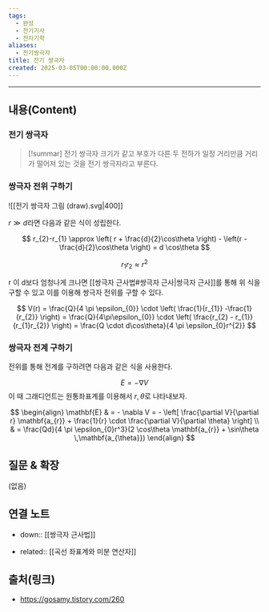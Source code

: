 ```yaml
---
tags:
  - 완성
  - 전기기사
  - 전자기학
aliases:
  - 전기쌍극자
title: 전기 쌍극자
created: 2025-03-05T00:00:00.000Z
---
```



----
## 내용(Content)

### 전기 쌍극자

>[!summar] 전기 쌍극자
>크기가 같고 부호가 다른 두 전하가 일정 거리만큼 거리가 떨어져 있는 것을 전기 쌍극자라고 부른다.


### 쌍극자 전위 구하기

![[전기 쌍극자 그림 (draw).svg|400]]

$r \gg d$라면 다음과 같은 식이 성립한다.


$$
r_{2}-r_{1} \approx \left( r + \frac{d}{2}\cos\theta \right) - \left(r - \frac{d}{2}\cos\theta \right) = d \cos\theta
$$

$$
r_{1}r_{2} \approx r^{2}
$$

r 이 d보다 엄청나게 크나면 [[쌍극자 근사법#쌍극자 근사|쌍극자 근사]]를 통해 위 식을 구할 수 있고 이를 이용해 쌍극자 전위를 구할 수 있다.

$$
V(r) = \frac{Q}{4 \pi \epsilon_{0}} \cdot \left( \frac{1}{r_{1}} -\frac{1}{r_{2}} \right) = \frac{Q}{4\pi\epsilon_{0}} \cdot \left( \frac{r_{2} - r_{1}}{r_{1}r_{2}} \right) = \frac{Q \cdot d\cos\theta}{4 \pi \epsilon_{0}r^{2}}
$$

### 쌍극자 전계 구하기

전위를 통해 전계를 구하려면 다음과 같은 식을 사용한다.

$$
E = -\nabla V
$$
이 때 그래디언트는 원통좌표계를 이용해서 $r, \theta$로 나타내보자.

$$
\begin{align}
\mathbf{E}  & = - \nabla V =  - \left[ \frac{\partial V}{\partial r} \mathbf{a_{r}} + \frac{1}{r} \cdot \frac{\partial V}{\partial \theta} \right] \\
 & = \frac{Qd}{4 \pi \epsilon_{0}r^3}(2 \cos\theta \mathbf{a_{r}} + \sin\theta \,\mathbf{a_{\theta}})
\end{align}
$$


## 질문 & 확장

(없음)

## 연결 노트

- down:: [[쌍극자 근사법]]

- related:: [[곡선 좌표계와 미분 연산자]]

## 출처(링크)
- https://gosamy.tistory.com/260










